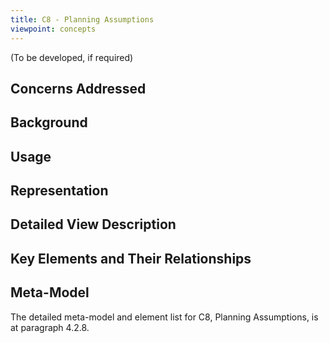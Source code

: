 ```yaml
---
title: C8 - Planning Assumptions
viewpoint: concepts
---
```


(To be developed, if required)




## Concerns Addressed


## Background

## Usage


## Representation


## Detailed View Description


## Key Elements and Their Relationships


## Meta-Model

The detailed meta-model and element list for C8, Planning Assumptions, is at
paragraph 4.2.8.
